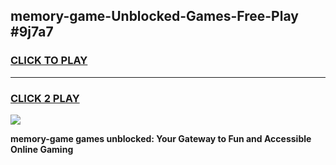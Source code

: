 
## memory-game-Unblocked-Games-Free-Play #9j7a7
<h3>
<a href="https://us.freeplayer.one?title=memory-game&ref=9M">CLICK TO PLAY</a></h3>
<hr>

<h3>
<a href="https://us.freeplayer.one?title=memory-game&ref=9M">CLICK 2 PLAY</a>
  
</h3>

<a href="https://us.freeplayer.one?title=memory-game&ref=9M"><img src="https://clearcache.store/games.png"></a>


**memory-game games unblocked: Your Gateway to Fun and Accessible Online Gaming**
